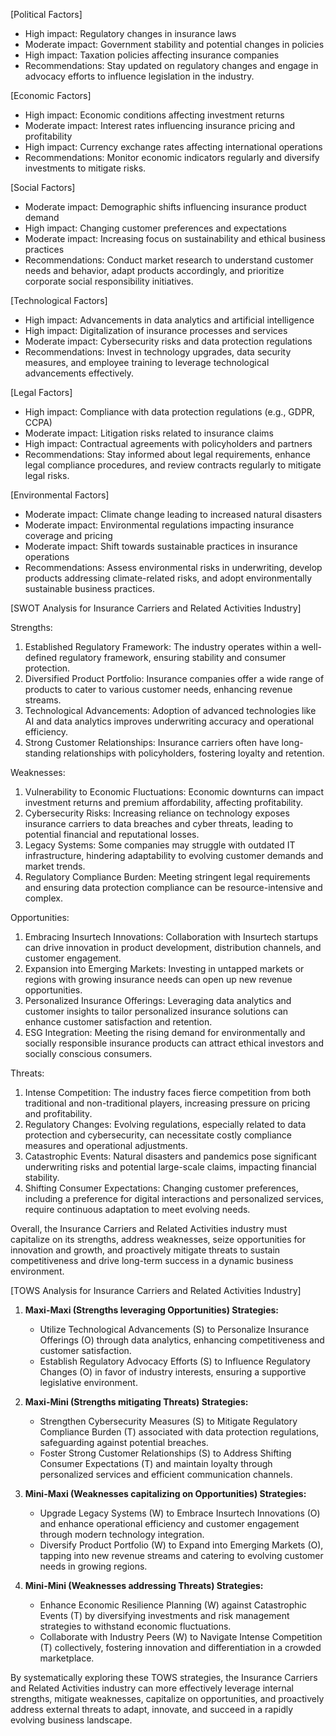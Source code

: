 [Political Factors]
- High impact: Regulatory changes in insurance laws
- Moderate impact: Government stability and potential changes in policies
- High impact: Taxation policies affecting insurance companies
- Recommendations: Stay updated on regulatory changes and engage in advocacy efforts to influence legislation in the industry.

[Economic Factors]
- High impact: Economic conditions affecting investment returns
- Moderate impact: Interest rates influencing insurance pricing and profitability
- High impact: Currency exchange rates affecting international operations
- Recommendations: Monitor economic indicators regularly and diversify investments to mitigate risks.

[Social Factors]
- Moderate impact: Demographic shifts influencing insurance product demand
- High impact: Changing customer preferences and expectations
- Moderate impact: Increasing focus on sustainability and ethical business practices
- Recommendations: Conduct market research to understand customer needs and behavior, adapt products accordingly, and prioritize corporate social responsibility initiatives.

[Technological Factors]
- High impact: Advancements in data analytics and artificial intelligence
- High impact: Digitalization of insurance processes and services
- Moderate impact: Cybersecurity risks and data protection regulations
- Recommendations: Invest in technology upgrades, data security measures, and employee training to leverage technological advancements effectively.

[Legal Factors]
- High impact: Compliance with data protection regulations (e.g., GDPR, CCPA)
- Moderate impact: Litigation risks related to insurance claims
- High impact: Contractual agreements with policyholders and partners
- Recommendations: Stay informed about legal requirements, enhance legal compliance procedures, and review contracts regularly to mitigate legal risks.

[Environmental Factors]
- Moderate impact: Climate change leading to increased natural disasters
- Moderate impact: Environmental regulations impacting insurance coverage and pricing
- Moderate impact: Shift towards sustainable practices in insurance operations
- Recommendations: Assess environmental risks in underwriting, develop products addressing climate-related risks, and adopt environmentally sustainable business practices.

[SWOT Analysis for Insurance Carriers and Related Activities Industry]

Strengths:
1. Established Regulatory Framework: The industry operates within a well-defined regulatory framework, ensuring stability and consumer protection.
2. Diversified Product Portfolio: Insurance companies offer a wide range of products to cater to various customer needs, enhancing revenue streams.
3. Technological Advancements: Adoption of advanced technologies like AI and data analytics improves underwriting accuracy and operational efficiency.
4. Strong Customer Relationships: Insurance carriers often have long-standing relationships with policyholders, fostering loyalty and retention.

Weaknesses:
1. Vulnerability to Economic Fluctuations: Economic downturns can impact investment returns and premium affordability, affecting profitability.
2. Cybersecurity Risks: Increasing reliance on technology exposes insurance carriers to data breaches and cyber threats, leading to potential financial and reputational losses.
3. Legacy Systems: Some companies may struggle with outdated IT infrastructure, hindering adaptability to evolving customer demands and market trends.
4. Regulatory Compliance Burden: Meeting stringent legal requirements and ensuring data protection compliance can be resource-intensive and complex.

Opportunities:
1. Embracing Insurtech Innovations: Collaboration with Insurtech startups can drive innovation in product development, distribution channels, and customer engagement.
2. Expansion into Emerging Markets: Investing in untapped markets or regions with growing insurance needs can open up new revenue opportunities.
3. Personalized Insurance Offerings: Leveraging data analytics and customer insights to tailor personalized insurance solutions can enhance customer satisfaction and retention.
4. ESG Integration: Meeting the rising demand for environmentally and socially responsible insurance products can attract ethical investors and socially conscious consumers.

Threats:
1. Intense Competition: The industry faces fierce competition from both traditional and non-traditional players, increasing pressure on pricing and profitability.
2. Regulatory Changes: Evolving regulations, especially related to data protection and cybersecurity, can necessitate costly compliance measures and operational adjustments.
3. Catastrophic Events: Natural disasters and pandemics pose significant underwriting risks and potential large-scale claims, impacting financial stability.
4. Shifting Consumer Expectations: Changing customer preferences, including a preference for digital interactions and personalized services, require continuous adaptation to meet evolving needs.

Overall, the Insurance Carriers and Related Activities industry must capitalize on its strengths, address weaknesses, seize opportunities for innovation and growth, and proactively mitigate threats to sustain competitiveness and drive long-term success in a dynamic business environment.

[TOWS Analysis for Insurance Carriers and Related Activities Industry]

1. **Maxi-Maxi (Strengths leveraging Opportunities) Strategies:**
   - Utilize Technological Advancements (S) to Personalize Insurance Offerings (O) through data analytics, enhancing competitiveness and customer satisfaction.
   - Establish Regulatory Advocacy Efforts (S) to Influence Regulatory Changes (O) in favor of industry interests, ensuring a supportive legislative environment.

2. **Maxi-Mini (Strengths mitigating Threats) Strategies:**
   - Strengthen Cybersecurity Measures (S) to Mitigate Regulatory Compliance Burden (T) associated with data protection regulations, safeguarding against potential breaches.
   - Foster Strong Customer Relationships (S) to Address Shifting Consumer Expectations (T) and maintain loyalty through personalized services and efficient communication channels.

3. **Mini-Maxi (Weaknesses capitalizing on Opportunities) Strategies:**
   - Upgrade Legacy Systems (W) to Embrace Insurtech Innovations (O) and enhance operational efficiency and customer engagement through modern technology integration.
   - Diversify Product Portfolio (W) to Expand into Emerging Markets (O), tapping into new revenue streams and catering to evolving customer needs in growing regions.

4. **Mini-Mini (Weaknesses addressing Threats) Strategies:**
   - Enhance Economic Resilience Planning (W) against Catastrophic Events (T) by diversifying investments and risk management strategies to withstand economic fluctuations.
   - Collaborate with Industry Peers (W) to Navigate Intense Competition (T) collectively, fostering innovation and differentiation in a crowded marketplace.

By systematically exploring these TOWS strategies, the Insurance Carriers and Related Activities industry can more effectively leverage internal strengths, mitigate weaknesses, capitalize on opportunities, and proactively address external threats to adapt, innovate, and succeed in a rapidly evolving business landscape.

